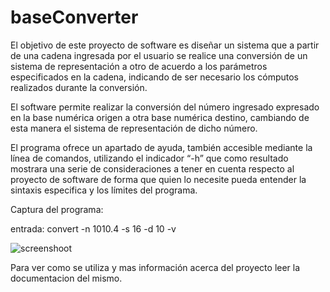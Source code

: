 # baseConverter

El objetivo de este proyecto de software es diseñar un sistema que a partir de una cadena
ingresada por el usuario se realice una conversión de un sistema de representación a otro
de acuerdo a los parámetros especificados en la cadena, indicando de ser necesario los
cómputos realizados durante la conversión.

El software permite realizar la conversión del número ingresado expresado en la base
numérica origen a otra base numérica destino, cambiando de esta manera el sistema de
representación de dicho número.

El programa ofrece un apartado de ayuda, también accesible mediante la línea de
comandos, utilizando el indicador “-h” que como resultado mostrara una serie de
consideraciones a tener en cuenta respecto al proyecto de software de forma que quien
lo necesite pueda entender la sintaxis especifica y los límites del programa.

Captura del programa:

entrada: convert -n 1010.4 -s 16 -d 10 -v

![screenshoot](https://myoctocat.com/assets/images/base-octocat.svg)

Para ver como se utiliza y mas información acerca del proyecto leer la documentacion del mismo.

